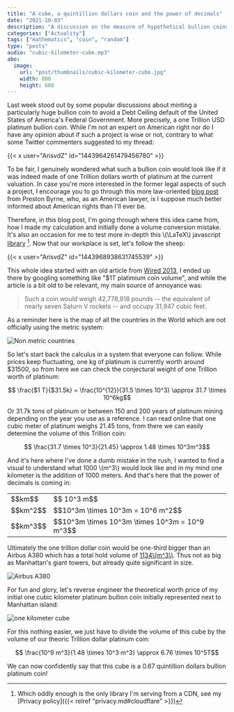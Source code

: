 ```yaml
---
title: "A cube, a quintillion dollars coin and the power of decimals"
date: "2021-10-03"
description: "A discussion on the measure of hypothetical bullion coins and bars"
categories: ["Actuality"]
tags: ["mathematics", "coin", "random"]
type: "posts"
audio: "cubic-kilometer-cube.mp3"
abo:
  image:
    url: "post/thumbnails/cubic-kilometer-cube.jpg"
    width: 800
    height: 600
---
```


Last week stood out by some popular discussions about minting a particularly huge bullion coin to avoid a Debt Ceiling default of the United States of America's Federal Government. More precisely, a one Trillion USD platinum bullion coin. While I'm not an expert on American right nor do I have any opinion about if such a project is wise or not, contrary to what some Twitter commenters suggested to my thread:

{{< x user="ArisvdZ" id="1443964261479456780" >}}

To be fair, I genuinely wondered what such a bullion coin would look like if it was indeed made of one Trillion dollars worth of platinum at the current valuation. In case you're more interested in the former legal aspects of such a project, I encourage you to go through this more law-oriented [blog post](https://prestonbyrne.com/2021/09/30/illegalcoin/) from Preston Byrne, who, as an American lawyer, is I suppose much better informed about American rights than I'll ever be.

Therefore, in this blog post, I'm going through where this idea came from, how I made my calculation and initially done a volume conversion mistake. It's also an occasion for me to test more in-depth this \\(\LaTeX\\) javascript [library](https://cdnjs.cloudflare.com/ajax/libs/mathjax/2.7.1/MathJax.js) [^1]. Now that our workplace is set, let's follow the sheep:

{{< x user="ArisvdZ" id="1443968938631745539" >}}

This whole idea started with an old article from [Wired 2013](https://www.wired.com/2013/01/1-trillion-platinum-coin/), I ended up there by googling something like "$1T platimium coin volume", and while the article is a bit old to be relevant, my main source of annoyance was:

> Such a coin would weigh 42,778,918 pounds -- the equivalent of nearly seven Saturn V rockets -- and occupy 31,947 cubic feet.

As a reminder here is the map of all the countries in the World which are not officially using the metric system:

![Non metric countries](/post/a-cube/countries.png)

So let's start back the calculus in a system that everyone can follow. While prices keep fluctuating, one kg of platinum is currently worth around $31500, so from here we can check the conjectural weight of one Trillion worth of platinum:

$$ \frac{$1 T}{$31.5k} = \frac{10^{12}}{31.5 \times 10^3} \approx 31.7 \times 10^6kg$$

Or 31.7k tons of platinum or between 150 and 200 years of platinum mining depending on the year you use as a reference. I can read online that one cubic meter of platinum weighs 21.45 tons, from there we can easily determine the volume of this Trillion coin:

$$ \frac{31.7 \times 10^3}{21.45} \approx 1.48 \times 10^3m^3$$

And it's here where I've done a dumb mistake in the rush, I wanted to find a visual to understand what 1000 \\(m^3\\) would look like and in my mind one kilometer is the addition of 1000 meters. And that's here that the power of decimals is coming in:

<table>
	  <tr>
		<td>$$km$$</td>
		<td>$$ 10^3 m$$</td> 
	  </tr>
	<tr>
		<td>$$km^2$$</td>
		<td>$$10^3m \times 10^3m = 10^6 m^2$$</td> 
	</tr>
    	<tr>
		<td>$$km^3$$</td>
		<td>$$10^3m \times 10^3m \times 10^3m = 10^9 m^3$$</td> 
	</tr>
</table>

Ultimately the one trillion dollar coin would be one-third bigger than an Airbus A380 which has a total hold volume of [1134\\(m^3\\)](https://www.aerospace-technology.com/projects/airbus_a380/). Thus not as big as Manhattan's giant towers, but already quite significant in size.

![Airbus A380](/post/a-cube/airbus.png)

For fun and glory, let's reverse engineer the theoretical worth price of my initial one cubic kilometer platinum bullion coin initially represented next to Manhattan island:

![one kilometer cube](/post/a-cube/cube.jpg)

For this nothing easier, we just have to divide the volume of this cube by the volume of our theoric Trillion dollar platinum coin:

$$ \frac{10^9 m^3}{1.48 \times 10^3 m^3} \approx 6.76 \times 10^5T$$

We can now confidently say that this cube is a 0.67 quintillion dollars bullion platinum coin!

[^1]: Which oddly enough is the only library I'm serving from a CDN, see my [Privacy policy]({{< relref "privacy.md#cloudflare" >}})
